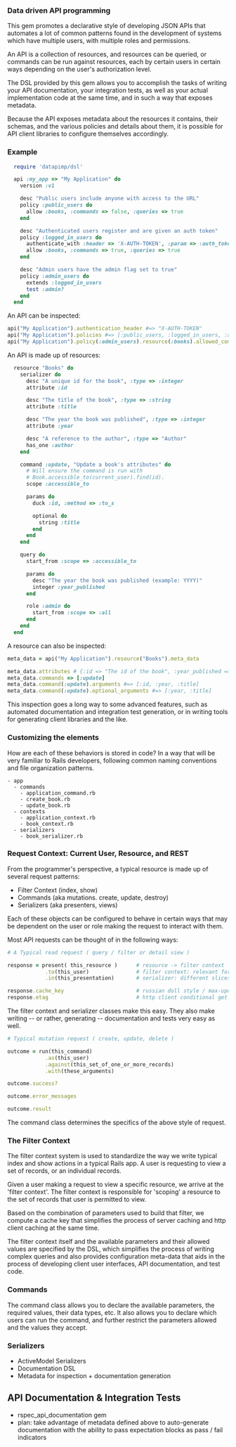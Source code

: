### Data driven API programming  

This gem promotes a declarative style of developing JSON APIs that automates a lot of common patterns
found in the development of systems which have multiple users, with multiple roles and permissions. 

An API is a collection of resources, and resources can be queried, or commands can be run against resources, each by certain users in certain ways depending on the user's authorization level.  

The DSL provided by this gem allows you to accomplish the tasks of writing your API documentation, your integration tests, as well as your actual implementation code at the same time, and in such a way that exposes metadata. 

Because the API exposes metadata about the resources it contains, their schemas, and the various policies and details about them, it is possible for API client libraries to configure themselves accordingly.  

### Example

```ruby
  require 'datapimp/dsl'

  api :my_app => "My Application" do
    version :v1

    desc "Public users include anyone with access to the URL"
    policy :public_users do
      allow :books, :commands => false, :queries => true
    end

    desc "Authenticated users register and are given an auth token"
    policy :logged_in_users do
      authenticate_with :header => 'X-AUTH-TOKEN', :param => :auth_token
      allow :books, :commands => true, :queries => true
    end

    desc "Admin users have the admin flag set to true"
    policy :admin_users do
      extends :logged_in_users
      test :admin?
    end
  end
```

An API can be inspected:

```ruby
api("My Application").authentication_header #=> "X-AUTH-TOKEN"
api("My Application").policies #=> [:public_users, :logged_in_users, :admin_users]
api("My Application").policy(:admin_users).resource(:books).allowed_commands #=> [:create, :update, :delete]
```

An API is made up of resources:

```ruby
  resource "Books" do
    serializer do
      desc "A unique id for the book", :type => :integer
      attribute :id

      desc "The title of the book", :type => :string
      attribute :title

      desc "The year the book was published", :type => :integer
      attribute :year

      desc "A reference to the author", :type => "Author"
      has_one :author
    end

    command :update, "Update a book's attributes" do
      # Will ensure the command is run with
      # Book.accessible_to(current_user).find(id).
      scope :accessible_to

      params do
        duck :id, :method => :to_s

        optional do
          string :title
        end
      end
    end

    query do
      start_from :scope => :accessible_to

      params do
        desc "The year the book was published (example: YYYY)"
        integer :year_published
      end

      role :admin do
        start_from :scope => :all
      end
    end
  end
```

A resource can also be inspected:

```ruby
meta_data = api("My Application").resource("Books").meta_data

meta_data.attributes # {:id => "The id of the book", :year_published => "The year it was published"}
meta_data.commands => [:update]
meta_data.command(:update).arguments #=> [:id, :year, :title]
meta_data.command(:update).optional_arguments #=> [:year, :title]
```

This inspection goes a long way to some advanced features, such as
automated documentation and integration test generation, or in writing
tools for generating client libraries and the like.

### Customizing the elements

How are each of these behaviors is stored in code? In a way that will be
very familiar to Rails developers, following common naming conventions
and file organization patterns.

```
- app
  - commands
    - application_command.rb
    - create_book.rb
    - update_book.rb
  - contexts
    - application_context.rb
    - book_context.rb
  - serializers
    - book_serializer.rb
```

### Request Context: Current User, Resource, and REST 

From the programmer's perspective, a typical resource is made up of several request patterns:

- Filter Context (index, show)
- Commands (aka mutations. create, update, destroy)
- Serializers (aka presenters, views) 

Each of these objects can be configured to behave in certain ways that may be dependent on the user or role making the request to interact with them.

Most API requests can be thought of in the following ways:

```ruby
# A Typical read request ( query / filter or detail view )

response = present( this_resource )      # resource -> filter context
            .to(this_user)               # filter context: relevant for this user
            .in(this_presentation)       # serializer: different slices / renderings

response.cache_key                       # russian doll style / max-updated-at friendly
response.etag                            # http client conditional get
```

The filter context and serializer classes make this easy.  They also
make writing -- or rather, generating -- documentation and tests very
easy as well.

```ruby
# Typical mutation request ( create, update, delete )

outcome = run(this_command)
            .as(this_user)
            .against(this_set_of_one_or_more_records)
            .with(these_arguments)

outcome.success? 

outcome.error_messages

outcome.result
```

The command class determines the specifics of the above style of
request.

### The Filter Context

The filter context system is used to standardize the way we write
typical index and show actions in a typical Rails app. A user is
requesting to view a set of records, or an individual records.

Given a user making a request to view a specific resource, we arrive at
the 'filter context'.  The filter context is responsible for 'scoping' a
resource to the set of records that user is permitted to view.  

Based on the combination of parameters used to build that filter, we
compute a cache key that simplifies the process of server caching and
http client caching at the same time.

The filter context itself and the available parameters and their allowed
values are specified by the DSL, which simplifies the process of writing
complex queries and also provides configuration meta-data that aids in
the process of developing client user interfaces, API documentation, and
test code.

### Commands

The command class allows you to declare the available parameters, the
required values, their data types, etc.  It also allows you to declare
which users can run the command, and further restrict the parameters
allowed and the values they accept.

### Serializers 

- ActiveModel Serializers
- Documentation DSL
- Metadata for inspection + documentation generation

## API Documentation & Integration Tests

- rspec_api_documentation gem
- plan: take advantage of metadata defined above to auto-generate
  documentation with the ability to pass expectation blocks as pass /
  fail indicators
